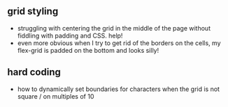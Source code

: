 ## grid styling
- struggling with centering the grid in the middle of the page without fiddling with padding and CSS. help!
- even more obvious when I try to get rid of the borders on the cells, my flex-grid is padded on the bottom and looks silly!


## hard coding
- how to dynamically set boundaries for characters when the grid is not square / on multiples of 10
